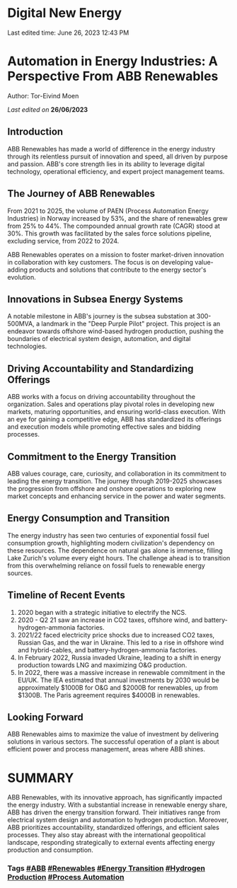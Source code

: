# Digital New Energy

Last edited time: June 26, 2023 12:43 PM

# **Automation in Energy Industries: A Perspective From ABB Renewables**

Author: Tor-Eivind Moen

*Last edited on* **26/06/2023**

## **Introduction**

ABB Renewables has made a world of difference in the energy industry through its relentless pursuit of innovation and speed, all driven by purpose and passion. ABB's core strength lies in its ability to leverage digital technology, operational efficiency, and expert project management teams.

## **The Journey of ABB Renewables**

From 2021 to 2025, the volume of PAEN (Process Automation Energy Industries) in Norway increased by 53%, and the share of renewables grew from 25% to 44%. The compounded annual growth rate (CAGR) stood at 30%. This growth was facilitated by the sales force solutions pipeline, excluding service, from 2022 to 2024.

ABB Renewables operates on a mission to foster market-driven innovation in collaboration with key customers. The focus is on developing value-adding products and solutions that contribute to the energy sector's evolution.

## **Innovations in Subsea Energy Systems**

A notable milestone in ABB's journey is the subsea substation at 300-500MVA, a landmark in the "Deep Purple Pilot" project. This project is an endeavor towards offshore wind-based hydrogen production, pushing the boundaries of electrical system design, automation, and digital technologies.

## **Driving Accountability and Standardizing Offerings**

ABB works with a focus on driving accountability throughout the organization. Sales and operations play pivotal roles in developing new markets, maturing opportunities, and ensuring world-class execution. With an eye for gaining a competitive edge, ABB has standardized its offerings and execution models while promoting effective sales and bidding processes.

## **Commitment to the Energy Transition**

ABB values courage, care, curiosity, and collaboration in its commitment to leading the energy transition. The journey through 2019-2025 showcases the progression from offshore and onshore operations to exploring new market concepts and enhancing service in the power and water segments.

## **Energy Consumption and Transition**

The energy industry has seen two centuries of exponential fossil fuel consumption growth, highlighting modern civilization's dependency on these resources. The dependence on natural gas alone is immense, filling Lake Zurich's volume every eight hours. The challenge ahead is to transition from this overwhelming reliance on fossil fuels to renewable energy sources.

## **Timeline of Recent Events**

1. 2020 began with a strategic initiative to electrify the NCS.
2. 2020 - Q2 21 saw an increase in CO2 taxes, offshore wind, and battery-hydrogen-ammonia factories.
3. 2021/22 faced electricity price shocks due to increased CO2 taxes, Russian Gas, and the war in Ukraine. This led to a rise in offshore wind and hybrid-cables, and battery-hydrogen-ammonia factories.
4. In February 2022, Russia invaded Ukraine, leading to a shift in energy production towards LNG and maximizing O&G production.
5. In 2022, there was a massive increase in renewable commitment in the EU/UK. The IEA estimated that annual investments by 2030 would be approximately $1000B for O&G and $2000B for renewables, up from $1300B. The Paris agreement requires $4000B in renewables.

## **Looking Forward**

ABB Renewables aims to maximize the value of investment by delivering solutions in various sectors. The successful operation of a plant is about efficient power and process management, areas where ABB shines.

# **SUMMARY**

ABB Renewables, with its innovative approach, has significantly impacted the energy industry. With a substantial increase in renewable energy share, ABB has driven the energy transition forward. Their initiatives range from electrical system design and automation to hydrogen production. Moreover, ABB prioritizes accountability, standardized offerings, and efficient sales processes. They also stay abreast with the international geopolitical landscape, responding strategically to external events affecting energy production and consumption.

### **Tags [#ABB](https://chat.openai.com/?model=gpt-4) [#Renewables](https://chat.openai.com/?model=gpt-4) [#Energy Transition](https://chat.openai.com/?model=gpt-4) [#Hydrogen Production](https://chat.openai.com/?model=gpt-4) [#Process Automation](https://chat.openai.com/?model=gpt-4)**